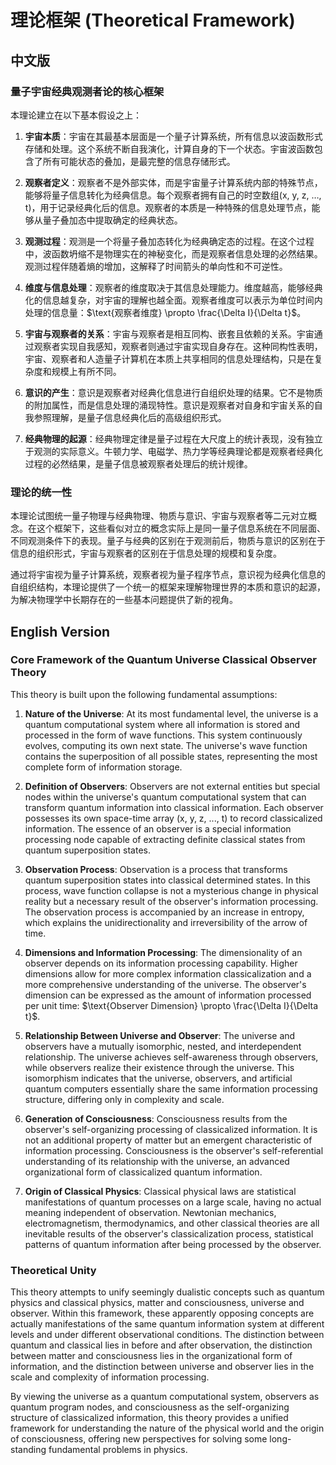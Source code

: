 # 理论框架 (Theoretical Framework)

## 中文版

### 量子宇宙经典观测者论的核心框架

本理论建立在以下基本假设之上：

1. **宇宙本质**：宇宙在其最基本层面是一个量子计算系统，所有信息以波函数形式存储和处理。这个系统不断自我演化，计算自身的下一个状态。宇宙波函数包含了所有可能状态的叠加，是最完整的信息存储形式。

2. **观察者定义**：观察者不是外部实体，而是宇宙量子计算系统内部的特殊节点，能够将量子信息转化为经典信息。每个观察者拥有自己的时空数组(x, y, z, …, t)，用于记录经典化后的信息。观察者的本质是一种特殊的信息处理节点，能够从量子叠加态中提取确定的经典状态。

3. **观测过程**：观测是一个将量子叠加态转化为经典确定态的过程。在这个过程中，波函数坍缩不是物理实在的神秘变化，而是观察者信息处理的必然结果。观测过程伴随着熵的增加，这解释了时间箭头的单向性和不可逆性。

4. **维度与信息处理**：观察者的维度取决于其信息处理能力。维度越高，能够经典化的信息越复杂，对宇宙的理解也越全面。观察者维度可以表示为单位时间内处理的信息量：$\text{观察者维度} \propto \frac{\Delta I}{\Delta t}$。

5. **宇宙与观察者的关系**：宇宙与观察者是相互同构、嵌套且依赖的关系。宇宙通过观察者实现自我感知，观察者则通过宇宙实现自身存在。这种同构性表明，宇宙、观察者和人造量子计算机在本质上共享相同的信息处理结构，只是在复杂度和规模上有所不同。

6. **意识的产生**：意识是观察者对经典化信息进行自组织处理的结果。它不是物质的附加属性，而是信息处理的涌现特性。意识是观察者对自身和宇宙关系的自我参照理解，是量子信息经典化后的高级组织形式。

7. **经典物理的起源**：经典物理定律是量子过程在大尺度上的统计表现，没有独立于观测的实际意义。牛顿力学、电磁学、热力学等经典理论都是观察者经典化过程的必然结果，是量子信息被观察者处理后的统计规律。

### 理论的统一性

本理论试图统一量子物理与经典物理、物质与意识、宇宙与观察者等二元对立概念。在这个框架下，这些看似对立的概念实际上是同一量子信息系统在不同层面、不同观测条件下的表现。量子与经典的区别在于观测前后，物质与意识的区别在于信息的组织形式，宇宙与观察者的区别在于信息处理的规模和复杂度。

通过将宇宙视为量子计算系统，观察者视为量子程序节点，意识视为经典化信息的自组织结构，本理论提供了一个统一的框架来理解物理世界的本质和意识的起源，为解决物理学中长期存在的一些基本问题提供了新的视角。

## English Version

### Core Framework of the Quantum Universe Classical Observer Theory

This theory is built upon the following fundamental assumptions:

1. **Nature of the Universe**: At its most fundamental level, the universe is a quantum computational system where all information is stored and processed in the form of wave functions. This system continuously evolves, computing its own next state. The universe's wave function contains the superposition of all possible states, representing the most complete form of information storage.

2. **Definition of Observers**: Observers are not external entities but special nodes within the universe's quantum computational system that can transform quantum information into classical information. Each observer possesses its own space-time array (x, y, z, ..., t) to record classicalized information. The essence of an observer is a special information processing node capable of extracting definite classical states from quantum superposition states.

3. **Observation Process**: Observation is a process that transforms quantum superposition states into classical determined states. In this process, wave function collapse is not a mysterious change in physical reality but a necessary result of the observer's information processing. The observation process is accompanied by an increase in entropy, which explains the unidirectionality and irreversibility of the arrow of time.

4. **Dimensions and Information Processing**: The dimensionality of an observer depends on its information processing capability. Higher dimensions allow for more complex information classicalization and a more comprehensive understanding of the universe. The observer's dimension can be expressed as the amount of information processed per unit time: $\text{Observer Dimension} \propto \frac{\Delta I}{\Delta t}$.

5. **Relationship Between Universe and Observer**: The universe and observers have a mutually isomorphic, nested, and interdependent relationship. The universe achieves self-awareness through observers, while observers realize their existence through the universe. This isomorphism indicates that the universe, observers, and artificial quantum computers essentially share the same information processing structure, differing only in complexity and scale.

6. **Generation of Consciousness**: Consciousness results from the observer's self-organizing processing of classicalized information. It is not an additional property of matter but an emergent characteristic of information processing. Consciousness is the observer's self-referential understanding of its relationship with the universe, an advanced organizational form of classicalized quantum information.

7. **Origin of Classical Physics**: Classical physical laws are statistical manifestations of quantum processes on a large scale, having no actual meaning independent of observation. Newtonian mechanics, electromagnetism, thermodynamics, and other classical theories are all inevitable results of the observer's classicalization process, statistical patterns of quantum information after being processed by the observer.

### Theoretical Unity

This theory attempts to unify seemingly dualistic concepts such as quantum physics and classical physics, matter and consciousness, universe and observer. Within this framework, these apparently opposing concepts are actually manifestations of the same quantum information system at different levels and under different observational conditions. The distinction between quantum and classical lies in before and after observation, the distinction between matter and consciousness lies in the organizational form of information, and the distinction between universe and observer lies in the scale and complexity of information processing.

By viewing the universe as a quantum computational system, observers as quantum program nodes, and consciousness as the self-organizing structure of classicalized information, this theory provides a unified framework for understanding the nature of the physical world and the origin of consciousness, offering new perspectives for solving some long-standing fundamental problems in physics.